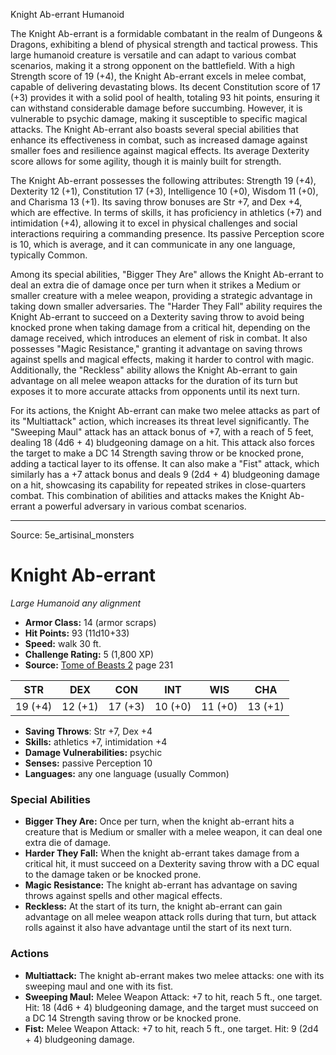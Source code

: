 <MonsterName/>Knight Ab-errant</MonsterName>
<CreatureType/>Humanoid</CreatureType>

<summary>The Knight Ab-errant is a formidable combatant in the realm of Dungeons & Dragons, exhibiting a blend of physical strength and tactical prowess. This large humanoid creature is versatile and can adapt to various combat scenarios, making it a strong opponent on the battlefield. With a high Strength score of 19 (+4), the Knight Ab-errant excels in melee combat, capable of delivering devastating blows. Its decent Constitution score of 17 (+3) provides it with a solid pool of health, totaling 93 hit points, ensuring it can withstand considerable damage before succumbing. However, it is vulnerable to psychic damage, making it susceptible to specific magical attacks. The Knight Ab-errant also boasts several special abilities that enhance its effectiveness in combat, such as increased damage against smaller foes and resilience against magical effects. Its average Dexterity score allows for some agility, though it is mainly built for strength.</summary>

<detail>

The Knight Ab-errant possesses the following attributes: Strength 19 (+4), Dexterity 12 (+1), Constitution 17 (+3), Intelligence 10 (+0), Wisdom 11 (+0), and Charisma 13 (+1). Its saving throw bonuses are Str +7, and Dex +4, which are effective. In terms of skills, it has proficiency in athletics (+7) and intimidation (+4), allowing it to excel in physical challenges and social interactions requiring a commanding presence. Its passive Perception score is 10, which is average, and it can communicate in any one language, typically Common.

Among its special abilities, "Bigger They Are" allows the Knight Ab-errant to deal an extra die of damage once per turn when it strikes a Medium or smaller creature with a melee weapon, providing a strategic advantage in taking down smaller adversaries. The "Harder They Fall" ability requires the Knight Ab-errant to succeed on a Dexterity saving throw to avoid being knocked prone when taking damage from a critical hit, depending on the damage received, which introduces an element of risk in combat. It also possesses "Magic Resistance," granting it advantage on saving throws against spells and magical effects, making it harder to control with magic. Additionally, the "Reckless" ability allows the Knight Ab-errant to gain advantage on all melee weapon attacks for the duration of its turn but exposes it to more accurate attacks from opponents until its next turn.

For its actions, the Knight Ab-errant can make two melee attacks as part of its "Multiattack" action, which increases its threat level significantly. The "Sweeping Maul" attack has an attack bonus of +7, with a reach of 5 feet, dealing 18 (4d6 + 4) bludgeoning damage on a hit. This attack also forces the target to make a DC 14 Strength saving throw or be knocked prone, adding a tactical layer to its offense. It can also make a "Fist" attack, which similarly has a +7 attack bonus and deals 9 (2d4 + 4) bludgeoning damage on a hit, showcasing its capability for repeated strikes in close-quarters combat. This combination of abilities and attacks makes the Knight Ab-errant a powerful adversary in various combat scenarios.</detail>



---

Source: 5e_artisinal_monsters

# Knight Ab-errant

*Large* *Humanoid* *any alignment*

- **Armor Class:** 14 (armor scraps)
- **Hit Points:** 93 (11d10+33)
- **Speed:** walk 30 ft.
- **Challenge Rating:** 5 (1,800 XP)
- **Source:** [Tome of Beasts 2](https://koboldpress.com/kpstore/product/tome-of-beasts-2-for-5th-edition) page 231

| STR | DEX | CON | INT | WIS | CHA |
| --- | --- | --- | --- | --- | --- |
| 19 (+4) | 12 (+1) | 17 (+3) | 10 (+0) | 11 (+0) | 13 (+1) |

- **Saving Throws**: Str +7, Dex +4
- **Skills:** athletics +7, intimidation +4
- **Damage Vulnerabilities:** psychic
- **Senses:** passive Perception 10
- **Languages:** any one language (usually Common)

### Special Abilities

- **Bigger They Are:** Once per turn, when the knight ab-errant hits a creature that is Medium or smaller with a melee weapon, it can deal one extra die of damage.
- **Harder They Fall:** When the knight ab-errant takes damage from a critical hit, it must succeed on a Dexterity saving throw with a DC equal to the damage taken or be knocked prone.
- **Magic Resistance:** The knight ab-errant has advantage on saving throws against spells and other magical effects.
- **Reckless:** At the start of its turn, the knight ab-errant can gain advantage on all melee weapon attack rolls during that turn, but attack rolls against it also have advantage until the start of its next turn.

### Actions

- **Multiattack:** The knight ab-errant makes two melee attacks: one with its sweeping maul and one with its fist.
- **Sweeping Maul:** Melee Weapon Attack: +7 to hit, reach 5 ft., one target. Hit: 18 (4d6 + 4) bludgeoning damage, and the target must succeed on a DC 14 Strength saving throw or be knocked prone.
- **Fist:** Melee Weapon Attack: +7 to hit, reach 5 ft., one target. Hit: 9 (2d4 + 4) bludgeoning damage.




